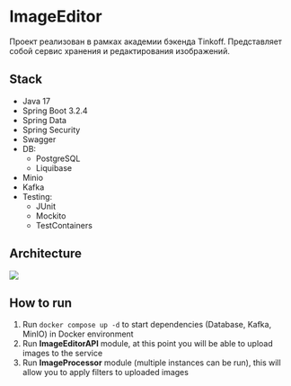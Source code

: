 # ImageEditor

Проект реализован в рамках академии бэкенда Tinkoff. Представляет собой сервис хранения и редактирования изображений.

## Stack

- Java 17
- Spring Boot 3.2.4
- Spring Data
- Spring Security
- Swagger
- DB:
  - PostgreSQL
  - Liquibase
- Minio
- Kafka
- Testing:
  - JUnit
  - Mockito
  - TestContainers

## Architecture

![](C:\Users\ivo-p\Documents\BackendAcademy\2-semester\ImageEditor\misc\images\architecture_diagram.png)

## How to run

1. Run `docker compose up -d` to start dependencies (Database, Kafka, MinIO) in Docker environment
2. Run **ImageEditorAPI** module, at this point you will be able to upload images to the service
3. Run **ImageProcessor** module (multiple instances can be run), this will allow you to apply filters to uploaded images
